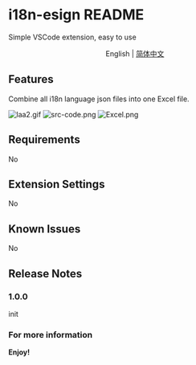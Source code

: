 # i18n-esign README

Simple VSCode extension, easy to use

<p align='center'>
English | <a href="https://github.com/antfu/i18n-ally/blob/master/README.zh-CN.md">简体中文</a>
</p>

## Features

Combine all i18n language json files into one Excel file.


![laa2.gif](https://i.loli.net/2020/04/30/kt1QnPuefgpKWAr.gif)
![src-code.png](https://i.loli.net/2020/04/30/RQK6PzqrG1DxBAV.png)
![Excel.png](https://i.loli.net/2020/04/30/LDnbU3VsR1TaFHi.png)

## Requirements

No

## Extension Settings

No

## Known Issues

No

## Release Notes

### 1.0.0

init


### For more information


**Enjoy!**
